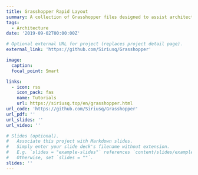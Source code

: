 ```yaml
---
title: Grasshopper Rapid Layout
summary: A collection of Grasshopper files designed to assist architecture students in quickly generating architectural analysis diagrams.
tags:
  - Architecture
date: '2019-09-02T00:00:00Z'

# Optional external URL for project (replaces project detail page).
external_link: 'https://github.com/Siriusq/Grasshopper'

image:
  caption: 
  focal_point: Smart

links:
  - icon: rss
    icon_pack: fas
    name: Tutorials
    url: https://siriusq.top/en/grasshopper.html
url_code: 'https://github.com/Siriusq/Grasshopper'
url_pdf: ''
url_slides: ''
url_video: ''

# Slides (optional).
#   Associate this project with Markdown slides.
#   Simply enter your slide deck's filename without extension.
#   E.g. `slides = "example-slides"` references `content/slides/example-slides.md`.
#   Otherwise, set `slides = ""`.
slides: ''
---
```


